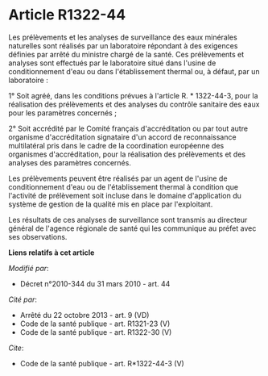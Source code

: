 # Article R1322-44

Les prélèvements et les analyses de surveillance des eaux minérales naturelles sont réalisés par un laboratoire répondant à
des exigences définies par arrêté du ministre chargé de la santé. Ces prélèvements et analyses sont effectués par le
laboratoire situé dans l'usine de conditionnement d'eau ou dans l'établissement thermal ou, à défaut, par un laboratoire : 

1° Soit agréé, dans les conditions prévues à l'article R. * 1322-44-3, pour la réalisation des prélèvements et des analyses
du contrôle sanitaire des eaux pour les paramètres concernés ; 

2° Soit accrédité par le Comité français d'accréditation ou par tout autre organisme d'accréditation signataire d'un accord
de reconnaissance multilatéral pris dans le cadre de la coordination européenne des organismes d'accréditation, pour la
réalisation des prélèvements et des analyses des paramètres concernés. 

Les prélèvements peuvent être réalisés par un agent de l'usine de conditionnement d'eau ou de l'établissement thermal à
condition que l'activité de prélèvement soit incluse dans le domaine d'application du système de gestion de la qualité mis en
place par l'exploitant. 

Les résultats de ces analyses de surveillance sont transmis au directeur général de l'agence régionale de santé qui les
communique au préfet avec ses observations.

**Liens relatifs à cet article**

_Modifié par_:

  - Décret n°2010-344 du 31 mars 2010 - art. 44

_Cité par_:

  - Arrêté du 22 octobre 2013 - art. 9 (VD)
  - Code de la santé publique - art. R1321-23 (V)
  - Code de la santé publique - art. R1322-30 (V)

_Cite_:

  - Code de la santé publique - art. R*1322-44-3 (V)
